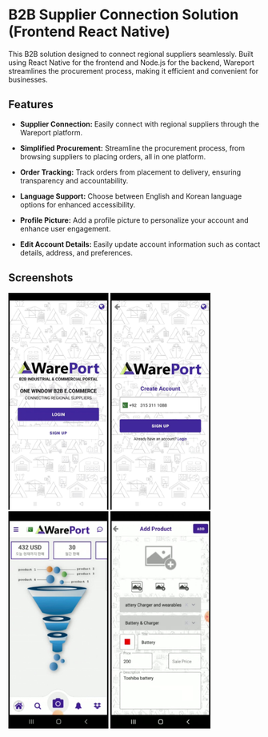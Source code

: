 # B2B Supplier Connection Solution (Frontend React Native)

This B2B solution designed to connect regional suppliers seamlessly. Built using React Native for the frontend and Node.js for the backend, Wareport streamlines the procurement process, making it efficient and convenient for businesses.

## Features

- **Supplier Connection:** Easily connect with regional suppliers through the Wareport platform.
  
- **Simplified Procurement:** Streamline the procurement process, from browsing suppliers to placing orders, all in one platform.

- **Order Tracking:** Track orders from placement to delivery, ensuring transparency and accountability.

- **Language Support:** Choose between English and Korean language options for enhanced accessibility.

- **Profile Picture:** Add a profile picture to personalize your account and enhance user engagement.

- **Edit Account Details:** Easily update account information such as contact details, address, and preferences.

## Screenshots


<img src="screenshot1.jpeg" alt="Screenshot 1" width="200" >
<img src="screenshot2.jpeg" alt="Screenshot 2" width="200" >
<img src="screenshot3.jpeg" alt="Screenshot 3" width="200" >
<img src="screenshot4.jpeg" alt="Screenshot 4" width="200" >

